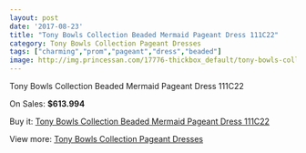 ```yaml
---
layout: post
date: '2017-08-23'
title: "Tony Bowls Collection Beaded Mermaid Pageant Dress 111C22"
category: Tony Bowls Collection Pageant Dresses
tags: ["charming","prom","pageant","dress","beaded"]
image: http://img.princessan.com/17776-thickbox_default/tony-bowls-collection-beaded-mermaid-pageant-dress-111c22.jpg
---
```

Tony Bowls Collection Beaded Mermaid Pageant Dress 111C22

On Sales: **$613.994**
<a href="https://www.princessan.com/en/tony-bowls-collection-pageant-dresses/8318-tony-bowls-collection-beaded-mermaid-pageant-dress-111c22.html"><amp-img layout="responsive" width="600" height="600" src="//img.princessan.com/17776-thickbox_default/tony-bowls-collection-beaded-mermaid-pageant-dress-111c22.jpg" alt="Tony Bowls Collection Beaded Mermaid Pageant Dress 111C22 0" /></a>
<a href="https://www.princessan.com/en/tony-bowls-collection-pageant-dresses/8318-tony-bowls-collection-beaded-mermaid-pageant-dress-111c22.html"><amp-img layout="responsive" width="600" height="600" src="//img.princessan.com/17779-thickbox_default/tony-bowls-collection-beaded-mermaid-pageant-dress-111c22.jpg" alt="Tony Bowls Collection Beaded Mermaid Pageant Dress 111C22 1" /></a>
<a href="https://www.princessan.com/en/tony-bowls-collection-pageant-dresses/8318-tony-bowls-collection-beaded-mermaid-pageant-dress-111c22.html"><amp-img layout="responsive" width="600" height="600" src="//img.princessan.com/17778-thickbox_default/tony-bowls-collection-beaded-mermaid-pageant-dress-111c22.jpg" alt="Tony Bowls Collection Beaded Mermaid Pageant Dress 111C22 2" /></a>
<a href="https://www.princessan.com/en/tony-bowls-collection-pageant-dresses/8318-tony-bowls-collection-beaded-mermaid-pageant-dress-111c22.html"><amp-img layout="responsive" width="600" height="600" src="//img.princessan.com/17777-thickbox_default/tony-bowls-collection-beaded-mermaid-pageant-dress-111c22.jpg" alt="Tony Bowls Collection Beaded Mermaid Pageant Dress 111C22 3" /></a>

Buy it: [Tony Bowls Collection Beaded Mermaid Pageant Dress 111C22](https://www.princessan.com/en/tony-bowls-collection-pageant-dresses/8318-tony-bowls-collection-beaded-mermaid-pageant-dress-111c22.html "Tony Bowls Collection Beaded Mermaid Pageant Dress 111C22")

View more: [Tony Bowls Collection Pageant Dresses](https://www.princessan.com/en/66-tony-bowls-collection-pageant-dresses "Tony Bowls Collection Pageant Dresses")